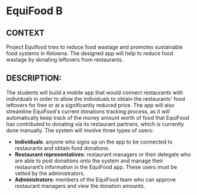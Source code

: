 # EquiFood B

## CONTEXT
Project Equifood tries to reduce food wastage and promotes sustainable food systems in Kelowna. The designed app will help to reduce food wastage by donating leftovers from restaurants.

## DESCRIPTION:  
The students will build a mobile app that would connect restaurants with individuals in order to allow the individuals to obtain the restaurants' food leftovers for free or at a significantly reduced price. The app will also streamline EquiFood's current donations tracking process, as it will automatically keep track of the money amount worth of food that EquiFood has contributed to donating via its restaurant partners, which is currently done manually.  The system will involve three types of users:

- **Individuals**: anyone who signs up on the app to be connected to restaurants and obtain food donations.
- **Restaurant representatives**: restaurant managers or their delegate who are able to post donations onto the system and manage their restaurant’s information in the EquiFood app. These users must be vetted by the administrators.
- **Administrators**: members of the EquiFood team who can approve restaurant managers and view the donation amounts.
